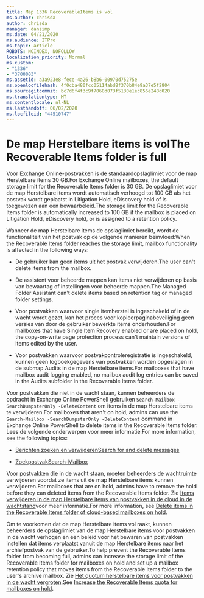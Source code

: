 ```yaml
---
title: Map 1336 RecoverableItems is vol
ms.author: chrisda
author: chrisda
manager: dansimp
ms.date: 04/21/2020
ms.audience: ITPro
ms.topic: article
ROBOTS: NOINDEX, NOFOLLOW
localization_priority: Normal
ms.custom:
- "1336"
- "3700003"
ms.assetid: a3a923e8-fece-4a26-b8b6-00970d75275e
ms.openlocfilehash: 4f0cba480fcc05114abd8f370b84e9a37e5f2804
ms.sourcegitcommit: bc7d6f4f3c9f7060d073f5130e1ec856e248d020
ms.translationtype: MT
ms.contentlocale: nl-NL
ms.lasthandoff: 06/02/2020
ms.locfileid: "44510747"
---
```

# <a name="the-recoverable-items-folder-is-full"></a><span data-ttu-id="6447f-102">De map Herstelbare items is vol</span><span class="sxs-lookup"><span data-stu-id="6447f-102">The Recoverable Items folder is full</span></span>

<span data-ttu-id="6447f-103">Voor Exchange Online-postvakken is de standaardopslaglimiet voor de map Herstelbare items 30 GB.</span><span class="sxs-lookup"><span data-stu-id="6447f-103">For Exchange Online mailboxes, the default storage limit for the Recoverable Items folder is 30 GB.</span></span> <span data-ttu-id="6447f-104">De opslaglimiet voor de map Herstelbare items wordt automatisch verhoogd tot 100 GB als het postvak wordt geplaatst in Litigation Hold, eDiscovery hold of is toegewezen aan een bewaarbeleid.</span><span class="sxs-lookup"><span data-stu-id="6447f-104">The storage limit for the Recoverable Items folder is automatically increased to 100 GB if the mailbox is placed on Litigation Hold, eDiscovery hold, or is assigned to a retention policy.</span></span>

<span data-ttu-id="6447f-105">Wanneer de map Herstelbare items de opslaglimiet bereikt, wordt de functionaliteit van het postvak op de volgende manieren beïnvloed:</span><span class="sxs-lookup"><span data-stu-id="6447f-105">When the Recoverable Items folder reaches the storage limit, mailbox functionality is affected in the following ways:</span></span>

- <span data-ttu-id="6447f-106">De gebruiker kan geen items uit het postvak verwijderen.</span><span class="sxs-lookup"><span data-stu-id="6447f-106">The user can't delete items from the mailbox.</span></span>

- <span data-ttu-id="6447f-107">De assistent voor beheerde mappen kan items niet verwijderen op basis van bewaartag of instellingen voor beheerde mappen.</span><span class="sxs-lookup"><span data-stu-id="6447f-107">The Managed Folder Assistant can't delete items based on retention tag or managed folder settings.</span></span>

- <span data-ttu-id="6447f-108">Voor postvakken waarvoor single itemherstel is ingeschakeld of in de wacht wordt gezet, kan het proces voor kopieerpaginabeveiliging geen versies van door de gebruiker bewerkte items onderhouden.</span><span class="sxs-lookup"><span data-stu-id="6447f-108">For mailboxes that have Single Item Recovery enabled or are placed on hold, the copy-on-write page protection process can't maintain versions of items edited by the user.</span></span>

- <span data-ttu-id="6447f-109">Voor postvakken waarvoor postvakcontroleregistratie is ingeschakeld, kunnen geen logboekgegevens van postvakken worden opgeslagen in de submap Audits in de map Herstelbare items.</span><span class="sxs-lookup"><span data-stu-id="6447f-109">For mailboxes that have mailbox audit logging enabled, no mailbox audit log entries can be saved in the Audits subfolder in the Recoverable Items folder.</span></span>

<span data-ttu-id="6447f-110">Voor postvakken die niet in de wacht staan, kunnen beheerders de opdracht in Exchange Online PowerShell gebruiken `Search-Mailbox -SearchDumpsterOnly -DeleteContent` om items in de map Herstelbare items te verwijderen.</span><span class="sxs-lookup"><span data-stu-id="6447f-110">For mailboxes that aren't on hold, admins can use the `Search-Mailbox -SearchDumpsterOnly -DeleteContent` command in Exchange Online PowerShell to delete items in the Recoverable Items folder.</span></span> <span data-ttu-id="6447f-111">Lees de volgende onderwerpen voor meer informatie:</span><span class="sxs-lookup"><span data-stu-id="6447f-111">For more information, see the following topics:</span></span>

- [<span data-ttu-id="6447f-112">Berichten zoeken en verwijderen</span><span class="sxs-lookup"><span data-stu-id="6447f-112">Search for and delete messages</span></span>](https://docs.microsoft.com/microsoft-365/compliance/search-for-and-delete-messagesadmin-help)

- [<span data-ttu-id="6447f-113">Zoekpostvak</span><span class="sxs-lookup"><span data-stu-id="6447f-113">Search-Mailbox</span></span>](https://docs.microsoft.com/powershell/module/exchange/mailboxes/Search-Mailbox)

<span data-ttu-id="6447f-114">Voor postvakken die in de wacht staan, moeten beheerders de wachtruimte verwijderen voordat ze items uit de map Herstelbare items kunnen verwijderen.</span><span class="sxs-lookup"><span data-stu-id="6447f-114">For mailboxes that are on hold, admins have to remove the hold before they can deleted items from the Recoverable Items folder.</span></span> <span data-ttu-id="6447f-115">Zie [Items verwijderen in de map Herstelbare items van postvakken in de cloud in de wachtstand](https://docs.microsoft.com/microsoft-365/compliance/delete-items-in-the-recoverable-items-folder-of-mailboxes-on-hold)voor meer informatie.</span><span class="sxs-lookup"><span data-stu-id="6447f-115">For more information, see [Delete items in the Recoverable Items folder of cloud-based mailboxes on hold](https://docs.microsoft.com/microsoft-365/compliance/delete-items-in-the-recoverable-items-folder-of-mailboxes-on-hold).</span></span>

<span data-ttu-id="6447f-116">Om te voorkomen dat de map Herstelbare items vol raakt, kunnen beheerders de opslaglimiet van de map Herstelbare items voor postvakken in de wacht verhogen en een beleid voor het bewaren van postvakken instellen dat items verplaatst vanuit de map Herstelbare items naar het archiefpostvak van de gebruiker.</span><span class="sxs-lookup"><span data-stu-id="6447f-116">To help prevent the Recoverable Items folder from becoming full, admins can increase the storage limit of the Recoverable Items folder for mailboxes on hold and set up a mailbox retention policy that moves items from the Recoverable Items folder to the user's archive mailbox.</span></span> <span data-ttu-id="6447f-117">Zie [Het quotum herstelbare items voor postvakken in de wacht vergroten](https://docs.microsoft.com/microsoft-365/compliance/increase-the-recoverable-quota-for-mailboxes-on-hold).</span><span class="sxs-lookup"><span data-stu-id="6447f-117">See [Increase the Recoverable Items quota for mailboxes on hold](https://docs.microsoft.com/microsoft-365/compliance/increase-the-recoverable-quota-for-mailboxes-on-hold).</span></span>
